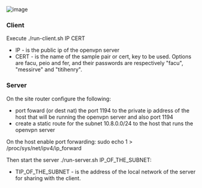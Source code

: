 ![image](https://user-images.githubusercontent.com/12635493/121478354-5223e800-c99f-11eb-9b2f-d989649492cd.png)

### Client

Execute ./run-client.sh IP CERT
  - IP - is the public ip of the openvpn server
  - CERT - is the name of the sample pair or cert, key to be used. Options are facu, peio and fer, and their passwords are respectively "facu", "messirve" and "titihenry".

### Server

On the site router configure the following:
- port foward (or dest nat) the port 1194 to the private ip address of the host that will be running the openvpn server and also port 1194
- create a static route for the subnet 10.8.0.0/24 to the host that runs the openvpn server

On the host enable port forwarding:
sudo echo 1 > /proc/sys/net/ipv4/ip_forward

Then start the server ./run-server.sh IP_OF_THE_SUBNET:
  - TIP_OF_THE_SUBNET - is the address of the local network of the server for sharing with the client. 

